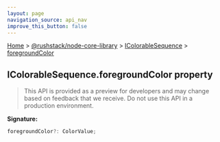 ```yaml
---
layout: page
navigation_source: api_nav
improve_this_button: false
---
```



[Home](./index.md) &gt; [@rushstack/node-core-library](./node-core-library.md) &gt; [IColorableSequence](./node-core-library.icolorablesequence.md) &gt; [foregroundColor](./node-core-library.icolorablesequence.foregroundcolor.md)

## IColorableSequence.foregroundColor property

> This API is provided as a preview for developers and may change based on feedback that we receive. Do not use this API in a production environment.
>

<b>Signature:</b>

```typescript
foregroundColor?: ColorValue;
```
